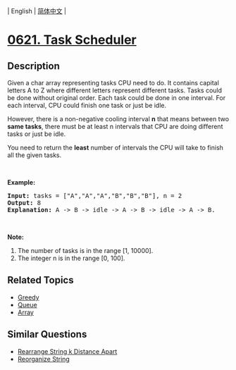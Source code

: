 
| English | [简体中文](README.md) |

# [0621. Task Scheduler](https://leetcode-cn.com/problems/task-scheduler/)

## Description

<p>Given a char array representing tasks CPU need to do. It contains capital letters A to Z where different letters represent different tasks. Tasks could be done without original order. Each task could be done in one interval. For each interval, CPU could finish one task or just be idle.</p>

<p>However, there is a non-negative cooling interval <b>n</b> that means between two <b>same tasks</b>, there must be at least n intervals that CPU are doing different tasks or just be idle.</p>

<p>You need to return the <b>least</b> number of intervals the CPU will take to finish all the given tasks.</p>

<p>&nbsp;</p>

<p><b>Example:</b></p>

<pre>
<b>Input:</b> tasks = [&quot;A&quot;,&quot;A&quot;,&quot;A&quot;,&quot;B&quot;,&quot;B&quot;,&quot;B&quot;], n = 2
<b>Output:</b> 8
<b>Explanation:</b> A -&gt; B -&gt; idle -&gt; A -&gt; B -&gt; idle -&gt; A -&gt; B.
</pre>

<p>&nbsp;</p>

<p><b>Note:</b></p>

<ol>
	<li>The number of tasks is in the range [1, 10000].</li>
	<li>The integer n is in the range [0, 100].</li>
</ol>


## Related Topics

- [Greedy](https://leetcode-cn.com/tag/greedy)
- [Queue](https://leetcode-cn.com/tag/queue)
- [Array](https://leetcode-cn.com/tag/array)

## Similar Questions

- [Rearrange String k Distance Apart](../rearrange-string-k-distance-apart/README_EN.md)
- [Reorganize String](../reorganize-string/README_EN.md)
